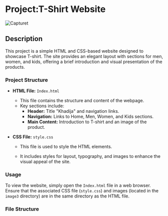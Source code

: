 # Project:T-Shirt Website
![Capturet](https://github.com/user-attachments/assets/8dd2895b-9dd6-414d-b531-693700067856)

## Description

This project is a simple HTML and CSS-based website designed to showcase T-shirt. The site provides an elegant layout with sections for men, women, and kids, offering a brief introduction and visual presentation of the products.

### Project Structure

- **HTML File:** `Index.html`
  - This file contains the structure and content of the webpage.
  - Key sections include:
    - **Header:** Title "Khadija" and navigation links.
    - **Navigation:** Links to Home, Men, Women, and Kids sections.
    - **Main Content:** Introduction to T-shirt and an image of the product.
    
- **CSS File:** `style.css`
  - This file is used to style the HTML elements.

  - It includes styles for layout, typography, and images to enhance the visual appeal of the site.

### Usage

To view the website, simply open the `Index.html` file in a web browser. Ensure that the associated CSS file (`style.css`) and images (located in the `image3` directory) are in the same directory as the HTML file.

### File Structure

